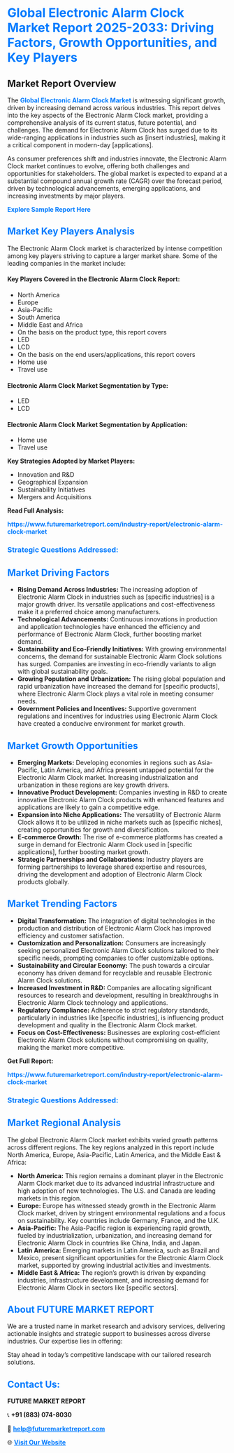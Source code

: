 <h1 style="color: #007BFF;">Global Electronic Alarm Clock Market Report 2025-2033: Driving Factors, Growth Opportunities, and Key Players</h1>

<section id="overview">
<h2>Market Report Overview</h2>
<p>The <a href="https://www.futuremarketreport.com/industry-report/electronic-alarm-clock-market" style="color: #007BFF; text-decoration: none;"><strong>Global Electronic Alarm Clock Market</strong></a> is witnessing significant growth, driven by increasing demand across various industries. This report delves into the key aspects of the Electronic Alarm Clock market, providing a comprehensive analysis of its current status, future potential, and challenges. The demand for Electronic Alarm Clock has surged due to its wide-ranging applications in industries such as [insert industries], making it a critical component in modern-day [applications].</p>
<p>As consumer preferences shift and industries innovate, the Electronic Alarm Clock market continues to evolve, offering both challenges and opportunities for stakeholders. The global market is expected to expand at a substantial compound annual growth rate (CAGR) over the forecast period, driven by technological advancements, emerging applications, and increasing investments by major players.</p>
</section>

<section id="overview">
<p><a href="https://www.futuremarketreport.com/request-sample/reportId=76643" style="color: #007BFF; text-decoration: none;"><strong>Explore Sample Report Here</strong></a></p>
</section>

<section id="key-players">
<h2 style="color: #007BFF;">Market Key Players Analysis</h2>
<p>The Electronic Alarm Clock market is characterized by intense competition among key players striving to capture a larger market share. Some of the leading companies in the market include:</p>
<h4>Key Players Covered in the Electronic Alarm Clock Report:</h4>
<ul><li>North America</li><li>Europe</li><li>Asia-Pacific</li><li>South America</li><li>Middle East and Africa</li><li>On the basis on the product type, this report covers</li><li>LED</li><li>LCD</li><li>On the basis on the end users/applications, this report covers</li><li>Home use</li><li>Travel use</li></ul>
<h4>Electronic Alarm Clock Market Segmentation by Type:</h4>
<ul><li>LED</li><li>LCD</li></ul>

<h4>Electronic Alarm Clock Market Segmentation by Application:</h4>
<ul><li>Home use</li><li>Travel use</li></ul>
<p><strong>Key Strategies Adopted by Market Players:</strong></p>
<ul>
<li>Innovation and R&D</li>
<li>Geographical Expansion</li>
<li>Sustainability Initiatives</li>
<li>Mergers and Acquisitions</li>
</ul>
</section>

<section>
<p><strong>Read Full Analysis: </strong></p><a href="https://www.futuremarketreport.com/industry-report/electronic-alarm-clock-market" style="color: #007BFF; text-decoration: none;"><strong>https://www.futuremarketreport.com/industry-report/electronic-alarm-clock-market</strong></a>
<h3 style="color: #007BFF;">Strategic Questions Addressed:</h3>
</section>

<section id="driving-factors">
<h2 style="color: #007BFF;">Market Driving Factors</h2>
<ul>
<li><strong>Rising Demand Across Industries:</strong> The increasing adoption of Electronic Alarm Clock in industries such as [specific industries] is a major growth driver. Its versatile applications and cost-effectiveness make it a preferred choice among manufacturers.</li>
<li><strong>Technological Advancements:</strong> Continuous innovations in production and application technologies have enhanced the efficiency and performance of Electronic Alarm Clock, further boosting market demand.</li>
<li><strong>Sustainability and Eco-Friendly Initiatives:</strong> With growing environmental concerns, the demand for sustainable Electronic Alarm Clock solutions has surged. Companies are investing in eco-friendly variants to align with global sustainability goals.</li>
<li><strong>Growing Population and Urbanization:</strong> The rising global population and rapid urbanization have increased the demand for [specific products], where Electronic Alarm Clock plays a vital role in meeting consumer needs.</li>
<li><strong>Government Policies and Incentives:</strong> Supportive government regulations and incentives for industries using Electronic Alarm Clock have created a conducive environment for market growth.</li>
</ul>
</section>

<section id="growth-opportunities">
<h2 style="color: #007BFF;">Market Growth Opportunities</h2>
<ul>
<li><strong>Emerging Markets:</strong> Developing economies in regions such as Asia-Pacific, Latin America, and Africa present untapped potential for the Electronic Alarm Clock market. Increasing industrialization and urbanization in these regions are key growth drivers.</li>
<li><strong>Innovative Product Development:</strong> Companies investing in R&D to create innovative Electronic Alarm Clock products with enhanced features and applications are likely to gain a competitive edge.</li>
<li><strong>Expansion into Niche Applications:</strong> The versatility of Electronic Alarm Clock allows it to be utilized in niche markets such as [specific niches], creating opportunities for growth and diversification.</li>
<li><strong>E-commerce Growth:</strong> The rise of e-commerce platforms has created a surge in demand for Electronic Alarm Clock used in [specific applications], further boosting market growth.</li>
<li><strong>Strategic Partnerships and Collaborations:</strong> Industry players are forming partnerships to leverage shared expertise and resources, driving the development and adoption of Electronic Alarm Clock products globally.</li>
</ul>
</section>

<section id="trending-factors">
<h2 style="color: #007BFF;">Market Trending Factors</h2>
<ul>
<li><strong>Digital Transformation:</strong> The integration of digital technologies in the production and distribution of Electronic Alarm Clock has improved efficiency and customer satisfaction.</li>
<li><strong>Customization and Personalization:</strong> Consumers are increasingly seeking personalized Electronic Alarm Clock solutions tailored to their specific needs, prompting companies to offer customizable options.</li>
<li><strong>Sustainability and Circular Economy:</strong> The push towards a circular economy has driven demand for recyclable and reusable Electronic Alarm Clock solutions.</li>
<li><strong>Increased Investment in R&D:</strong> Companies are allocating significant resources to research and development, resulting in breakthroughs in Electronic Alarm Clock technology and applications.</li>
<li><strong>Regulatory Compliance:</strong> Adherence to strict regulatory standards, particularly in industries like [specific industries], is influencing product development and quality in the Electronic Alarm Clock market.</li>
<li><strong>Focus on Cost-Effectiveness:</strong> Businesses are exploring cost-efficient Electronic Alarm Clock solutions without compromising on quality, making the market more competitive.</li>
</ul>
</section>

<section>
<p><strong>Get Full Report: </strong></p><a href="https://www.futuremarketreport.com/industry-report/electronic-alarm-clock-market" style="color: #007BFF; text-decoration: none;"><strong>https://www.futuremarketreport.com/industry-report/electronic-alarm-clock-market</strong></a>
<h3 style="color: #007BFF;">Strategic Questions Addressed:</h3>
</section>


<section id="regional-analysis">
<h2 style="color: #007BFF;">Market Regional Analysis</h2>
<p>The global Electronic Alarm Clock market exhibits varied growth patterns across different regions. The key regions analyzed in this report include North America, Europe, Asia-Pacific, Latin America, and the Middle East & Africa:</p>
<ul>
<li><strong>North America:</strong> This region remains a dominant player in the Electronic Alarm Clock market due to its advanced industrial infrastructure and high adoption of new technologies. The U.S. and Canada are leading markets in this region.</li>
<li><strong>Europe:</strong> Europe has witnessed steady growth in the Electronic Alarm Clock market, driven by stringent environmental regulations and a focus on sustainability. Key countries include Germany, France, and the U.K.</li>
<li><strong>Asia-Pacific:</strong> The Asia-Pacific region is experiencing rapid growth, fueled by industrialization, urbanization, and increasing demand for Electronic Alarm Clock in countries like China, India, and Japan.</li>
<li><strong>Latin America:</strong> Emerging markets in Latin America, such as Brazil and Mexico, present significant opportunities for the Electronic Alarm Clock market, supported by growing industrial activities and investments.</li>
<li><strong>Middle East & Africa:</strong> The region’s growth is driven by expanding industries, infrastructure development, and increasing demand for Electronic Alarm Clock in sectors like [specific sectors].</li>
</ul>
</section>

<footer>
<h2 style="color: #007BFF;">About FUTURE MARKET REPORT</h2>
<p>We are a trusted name in market research and advisory services, delivering actionable insights and strategic support to businesses across diverse industries. Our expertise lies in offering:</p>

<p>Stay ahead in today’s competitive landscape with our tailored research solutions.</p>

<h2 style="color: #007BFF;">Contact Us:</h2>
<p><strong>FUTURE MARKET REPORT</strong></p>
<p>📞 <strong>+91 (883) 074-8030</strong></p>
<p>📧 <strong><a href="mailto:help@futuremarketreport.com" style="color: #007BFF;">help@futuremarketreport.com</a></strong></p>
<p>🌐 <strong><a href="https://www.futuremarketreport.com/" style="color: #007BFF;">Visit Our Website</a></strong></p>
</footer>